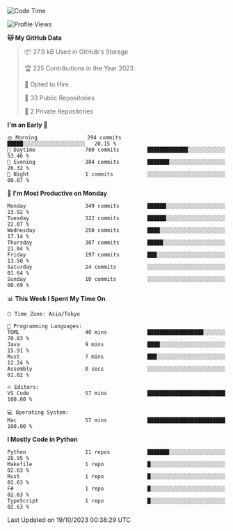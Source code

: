 <!--START_SECTION:waka-->
![Code Time](http://img.shields.io/badge/Code%20Time-719%20hrs%2057%20mins-blue)

![Profile Views](http://img.shields.io/badge/Profile%20Views-0-blue)

**🐱 My GitHub Data** 

> 📦 27.9 kB Used in GitHub's Storage 
 > 
> 🏆 225 Contributions in the Year 2023
 > 
> 💼 Opted to Hire
 > 
> 📜 33 Public Repositories 
 > 
> 🔑 2 Private Repositories 
 > 
**I'm an Early 🐤** 

```text
🌞 Morning                294 commits         █████░░░░░░░░░░░░░░░░░░░░   20.15 % 
🌆 Daytime                780 commits         █████████████░░░░░░░░░░░░   53.46 % 
🌃 Evening                384 commits         ███████░░░░░░░░░░░░░░░░░░   26.32 % 
🌙 Night                  1 commits           ░░░░░░░░░░░░░░░░░░░░░░░░░   00.07 % 
```
📅 **I'm Most Productive on Monday** 

```text
Monday                   349 commits         ██████░░░░░░░░░░░░░░░░░░░   23.92 % 
Tuesday                  322 commits         ██████░░░░░░░░░░░░░░░░░░░   22.07 % 
Wednesday                250 commits         ████░░░░░░░░░░░░░░░░░░░░░   17.14 % 
Thursday                 307 commits         █████░░░░░░░░░░░░░░░░░░░░   21.04 % 
Friday                   197 commits         ███░░░░░░░░░░░░░░░░░░░░░░   13.50 % 
Saturday                 24 commits          ░░░░░░░░░░░░░░░░░░░░░░░░░   01.64 % 
Sunday                   10 commits          ░░░░░░░░░░░░░░░░░░░░░░░░░   00.69 % 
```


📊 **This Week I Spent My Time On** 

```text
🕑︎ Time Zone: Asia/Tokyo

💬 Programming Languages: 
TOML                     40 mins             ██████████████████░░░░░░░   70.83 % 
Java                     9 mins              ████░░░░░░░░░░░░░░░░░░░░░   15.91 % 
Rust                     7 mins              ███░░░░░░░░░░░░░░░░░░░░░░   12.24 % 
Assembly                 0 secs              ░░░░░░░░░░░░░░░░░░░░░░░░░   01.02 % 

🔥 Editors: 
VS Code                  57 mins             █████████████████████████   100.00 % 

💻 Operating System: 
Mac                      57 mins             █████████████████████████   100.00 % 
```

**I Mostly Code in Python** 

```text
Python                   11 repos            ███████░░░░░░░░░░░░░░░░░░   28.95 % 
Makefile                 1 repo              █░░░░░░░░░░░░░░░░░░░░░░░░   02.63 % 
Rust                     1 repo              █░░░░░░░░░░░░░░░░░░░░░░░░   02.63 % 
F#                       1 repo              █░░░░░░░░░░░░░░░░░░░░░░░░   02.63 % 
TypeScript               1 repo              █░░░░░░░░░░░░░░░░░░░░░░░░   02.63 % 
```




 Last Updated on 19/10/2023 00:38:29 UTC
<!--END_SECTION:waka-->
